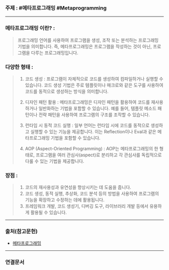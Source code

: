 ### 주제 : #메타프로그래밍 #Metaprogramming

___

### 메타프로그래밍 이란? : 

>프로그래밍 언어를 사용하여 프로그램을 생성, 조작 또는 분석하는 프로그래밍 기법을 의미합니다. 
>즉, 메타프로그래밍은 프로그램을 작성하는 것이 아닌, 프로그램을 다루는 프로그래밍입니다.
>

### 다양한 형태 : 

> 1. 코드 생성 : 프로그램이 자체적으로 코드를 생성하여 컴파일하거나 실행할 수 있습니다. 코드 생성 기법은 주로 템플릿이나 매크로와 같은 도구를 사용하여 코드를 동적으로 생성하는 방식을 의미합니다.
> 
> 2. 디자인 패턴 활용 : 메타프로그래밍은 디자인 패턴을 활용하여 코드를 재사용하거나 일반화하는 기법을 포함할 수 있습니다. 예를 들어, 템플릿 메소드 패턴이나 전략 패턴을 사용하여 프로그램의 구조를 조작할 수 있습니다.
>  
> 3. 런타임 시 동적 코드 실행 : 일부 언어는 런타임 시에 코드를 동적으로 생성하고 실행할 수 있는 기능을 제공합니다. 이는 Reflection이나 Eval과 같은 메타프로그래밍 기법을 포함할 수 있습니다.
>
> 4. AOP (Aspect-Oriented Programming) : AOP는 메타프로그래밍의 한 형태로, 프로그램을 여러 관심사(aspect)로 분리하고 각 관심사를 독립적으로 다룰 수 있는 기법을 제공합니다.

### 장점 : 

> 1. 코드의 재사용성과 유연성을 향상시키는 데 도움을 줍니다.
> 2. 코드 생성, 동적 실행, 추상화, 코드 분석 등의 방법을 사용하여 프로그램의 기능을 확장하고 수정하는 데에 활용됩니다. 
> 3. 프레임워크 개발, 코드 생성기, 디버깅 도구, 라이브러리 개발 등에서 유용하게 활용될 수 있습니다.

___

### 출처(참고문헌)

- [메타프로그래밍](https://ko.wikipedia.org/wiki/%EB%A9%94%ED%83%80%ED%94%84%EB%A1%9C%EA%B7%B8%EB%9E%98%EB%B0%8D)

___

### 연결문서


